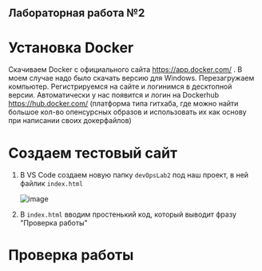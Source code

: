 ## Лабораторная работа №2

# Установка Docker
Скачиваем Docker с официального сайта https://app.docker.com/ . В моем случае надо было скачать версию для Windows.
Перезагружаем компьютер. Регистрируемся на сайте и логинимся в десктопной версии. Автоматически у нас появится и логин на Dockerhub https://hub.docker.com/ (платформа типа гитхаба, где можно найти большое кол-во опенсурсных образов и использовать их как основу при написании своих докерфайлов)

# Cоздаем тестовый сайт
1. В VS Code cоздаем новую папку `devOpsLab2` под наш проект, в ней файлик `index.html`
   
   ![image](https://github.com/user-attachments/assets/34080d8f-f825-4dc9-bc0e-44972fc60af2)
   
2. В `index.html` вводим простенький код, который выводит фразу "Проверка работы"

   <!DOCTYPE html>
<html lang="en">
<head>
  <meta charset="UTF-8">
  <meta http-equiv="X-UA-Compatible" content="IE=edge">
  <meta name="viewport" content="width=device-width, initial-scale=1.0">
  <title>Document</title>
</head>
<body>
<h1>Проверка работы</h1>
</body>
</html>
